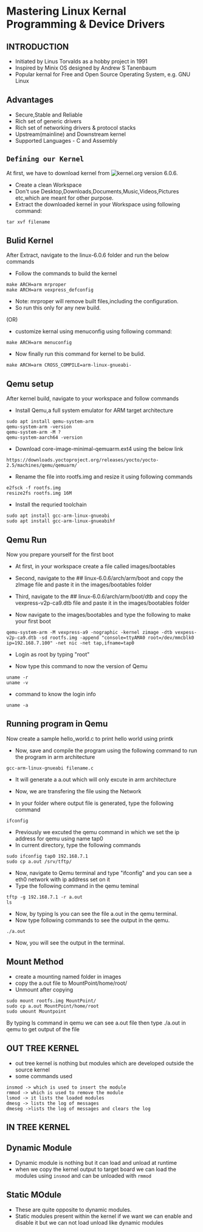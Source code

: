 # Mastering Linux Kernal Programming & Device Drivers

## INTRODUCTION
* Initiated by Linus Torvalds as a hobby project in 1991
* Inspired by Minix OS designed by Andrew S Tanenbaum
* Popular kernal for Free and Open Source Operating System, e.g. GNU Linux

## Advantages 
* Secure,Stable and Reliable
* Rich set of generic drivers
* Rich set of networking drivers & protocol stacks
* Upstream(mainline) and Downstream kernel
* Supported Languages - C and Assembly

## `Defining our Kernel`
At first, we have to download kernel from ![kernel.org](https://kernel.org/) version 6.0.6.

* Create a clean Workspace
* Don't use Desktop,Downloads,Documents,Music,Videos,Pictures etc,which are meant for other purpose.
* Extract the downloaded kernel in your Workspace using following command:
```Defining our kernel
tar xvf filename
```

## Bulid Kernel
After Extract, navigate to the linux-6.0.6 folder and run the below commands 
* Follow the commands to build the kernel
```Build Kernel
make ARCH=arm mrproper
make ARCH=arm vexpress_defconfig
```
* Note: mrproper will remove built files,including the configuration.
* So run this only for any new build.

(OR) 

* customize kernal using menuconfig using following command:
```
make ARCH=arm menuconfig
```

* Now finally run this command for kernel to be bulid.
```
make ARCH=arm CROSS_COMPILE=arm-linux-gnueabi-
```

## Qemu setup
After kernel build, navigate to your workspace and follow commands
* Install Qemu,a full system emulator for ARM target architecture
```
sudo apt install qemu-system-arm
qemu-system-arm -version
qemu-system-arm -M ?
qemu-system-aarch64 -version
```

* Download core-image-minimal-qemuarm.ext4 using the below link
```
https://downloads.yoctoproject.org/releases/yocto/yocto-2.5/machines/qemu/qemuarm/
```
* Rename the file into rootfs.img and resize it using following commands
```
e2fsck -f rootfs.img
resize2fs rootfs.img 16M
```

* Install the requried toolchain
```
sudo apt install gcc-arm-linux-gnueabi
sudo apt install gcc-arm-linux-gnueabihf
```

## Qemu Run
Now you prepare yourself for the first boot 

* At first, in your workspace create a file called images/bootables
* Second, navigate to the ## linux-6.0.6/arch/arm/boot and copy the zImage file and paste it in the images/bootables folder
* Third, navigate to the ## linux-6.0.6/arch/arm/boot/dtb and copy the vexpress-v2p-ca9.dtb file and paste it in the images/bootables folder

* Now navigate to the images/bootables and type the following to make your first boot
```
qemu-system-arm -M vexpress-a9 -nographic -kernel zimage -dtb vexpess-v2p-ca9.dtb -sd rootfs.img -append "console=ttyAMA0 root=/dev/mmcblk0 ip=192.168.7.100" -net nic -net tap,ifname=tap0
```

* Login as root by typing "root"

* Now type this command to now the version of Qemu 
```
uname -r
uname -v

```

* command to know the login info 
```
uname -a
```

## Running program in Qemu 
Now create a sample hello_world.c to print hello world using printk

* Now, save and compile the program using the following command to run the program in arm architecture
```
gcc-arm-linux-gnueabi filename.c
```

* It will generate a a.out which will only excute in arm architecture

* Now, we are transfering the file using the Network 
* In your folder where output file is generated, type the following command
```
ifconfig
```

* Previously we excuted the qemu command in which we set the ip address for qemu using name tap0
* In current directory, type the following commands
```
sudo ifconfig tap0 192.168.7.1
sudo cp a.out /srv/tftp/
```

* Now, navigate to Qemu terminal and type "ifconfig" and you can see a eth0 network with ip address set on it
* Type the following command in the qemu teminal
```
tftp -g 192.168.7.1 -r a.out
ls
```

* Now, by typing ls you can see the file a.out in the qemu terminal.
* Now type following commands to see the output in the qemu.
```
./a.out
```

* Now, you will see the output in the terminal.
 ##  Mount Method
* create a mounting named folder in images
* copy the a.out file to MountPoint/home/root/
* Unmount after copying
```
sudo mount rootfs.img MountPoint/
sudo cp a.out MountPoint/home/root
sudo umount Mountpoint
```

By typing ls command in qemu we can see a.out file 
then type ./a.out in qemu to get output of the file


## OUT TREE KERNEL

* out tree kernel is nothing but modules which are developed outside the source kernel
* some commands used 
```
insmod -> which is used to insert the module
rmmod -> which is used to remove the module
lsmod -> it lists the loaded modules
dmesg -> lists the log of messages
dmeseg ->lists the log of messages and clears the log
```
## IN TREE KERNEL

## Dynamic Module
* Dynamic module is nothing but it can load and unload at runtime
* when we copy the kernel output to target board we can load the modules using ```insmod``` and can be unloaded with ```rmmod```

## Static MOdule 
* These are quite opposite to dynamic modules. 
* Static modules present within the kernel if we want we can enable and disable it but we can not load unload  like dynamic modules
